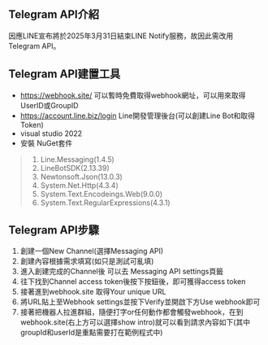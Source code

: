 ## Telegram API介紹<br />

因應LINE宣布將於2025年3月31日結束LINE Notify服務，故因此需改用Telegram API。<br />

## Telegram API建置工具<br />
* https://webhook.site/ 可以暫時免費取得webhook網址，可以用來取得UserID或GroupID<br />
* https://account.line.biz/login Line開發管理後台(可以創建Line Bot和取得Token)<br />
* visual studio 2022<br />
* 安裝 NuGet套件<br />
>1. Line.Messaging(1.4.5)<br />
>2. LineBotSDK(2.13.39)<br />
>3. Newtonsoft.Json(13.0.3)<br />
>4. System.Net.Http(4.3.4)<br />
>5. System.Text.Encodeings.Web(9.0.0)<br />
>6. System.Text.RegularExpressions(4.3.1)<br />

## Telegram API步驟<br />
1. 創建一個New Channel(選擇Messaging API)<br />
2. 創建內容根據需求填寫(如只是測試可亂填)<br />
3. 進入創建完成的Channel後 可以去 Messaging API settings頁籤<br />
4. 往下找到Channel access token後按下按鈕後，即可獲得access token<br />
5. 接著進到webhook.site 取得Your unique URL<br />
6. 將URL貼上至Webhook settings並按下Verify並開啟下方Use webhook即可<br />
7. 接著把機器人拉進群組，隨便打字or任何動作都會觸發webhook，在到webhook.site(右上方可以選擇show intro)就可以看到請求內容如下(其中groupId和userId是重點需要打在範例程式中)<br />
